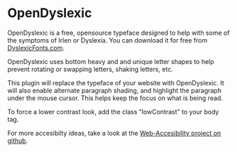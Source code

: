 OpenDyslexic
======

OpenDyslexic is a free, opensource typeface designed to help with some of the symptoms of Irlen or Dyslexia. You can download it for free from [DyslexicFonts.com](http://dyslexicfonts.com).

OpenDyslexic uses bottom heavy and and unique letter shapes to help prevent rotating or swapping letters, shaking letters, etc. 

This plugin will replace the typeface of your website with OpenDyslexic. It will also enable alternate paragraph shading, and highlight the paragraph under the mouse cursor. This helps keep the focus on what is being read.

To force a lower contrast look, add the class "lowContrast" to your body tag.

For more accesibilty ideas, take a look at the [Web-Accesibility project on github](http://antijingoist.github.com/web-accessibility/).